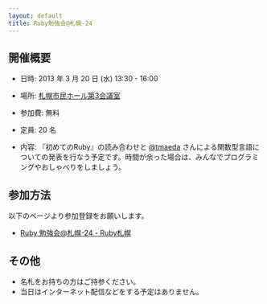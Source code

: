 ```yaml
---
layout: default
title: Ruby勉強会@札幌-24
---
```

## 開催概要

- 日時: 2013 年 3 月 20 日 (水) 13:30 - 16:00
- 場所: [札幌市民ホール第3会議室](http://www.sapporo-shiminhall.org/) <br/>

- 参加費: 無料
- 定員: 20 名
- 内容: 『初めてのRuby』の読み合わせと <a href="https://twitter.com/tmaeda">@tmaeda</a> さんによる関数型言語についての発表を行なう予定です。時間が余った場合は、みんなでプログラミングやおしゃべりをしましょう。

## 参加方法

以下のページより参加登録をお願いします。

- [Ruby 勉強会@札幌-24 - Ruby札幌](http://rubysapporo.doorkeeper.jp/events/3072)

## その他

- 名札をお持ちの方はご持参ください。
- 当日はインターネット配信などをする予定はありません。
